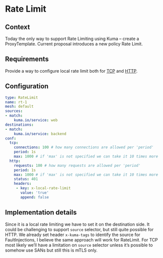 # Rate Limit

## Context

Today the only way to support Rate Limiting using Kuma – create a ProxyTemplate. Current proposal introduces a new 
policy Rate Limit.

## Requirements

Provide a way to configure local rate limit both for [TCP](https://www.envoyproxy.io/docs/envoy/latest/api-v3/extensions/filters/network/local_ratelimit/v3/local_rate_limit.proto#envoy-v3-api-msg-extensions-filters-network-local-ratelimit-v3-localratelimit) and [HTTP](https://www.envoyproxy.io/docs/envoy/latest/api-v3/extensions/filters/http/local_ratelimit/v3/local_rate_limit.proto#envoy-v3-api-msg-extensions-filters-http-local-ratelimit-v3-localratelimit).

## Configuration

```yaml
type: RateLimit
name: rt-1
mesh: default
sources:
- match:
    kuma.io/service: web
destinations:
- match:
    kuma.io/service: backend
conf:
  tcp:
    connections: 100 # how many connections are allowed per 'period'
    period: 1s
    max: 1000 # if 'max' is not specified we can take it 10 times more than 'connections'
  http:
    requests: 100 # how many requests are allowed per 'period'
    period: 1s
    max: 1000 # if 'max' is not specified we can take it 10 times more than 'requests'
    status: 401
    headers:
     - key: x-local-rate-limit
       value: 'true'
       append: false
```

## Implementation details

Since it is a local rate limiting we have to set it on the destination side. It could be challenging to support 
`source` selector, but still quite possible for HTTP. We already set header `x-kuma-tags` to identify the source for
FaultInjections, I believe the same approach will work for RateLimit. For TCP most likely we’ll have a limitation 
on `source` selector unless it’s possible to somehow use SANs but still this is mTLS only. 
